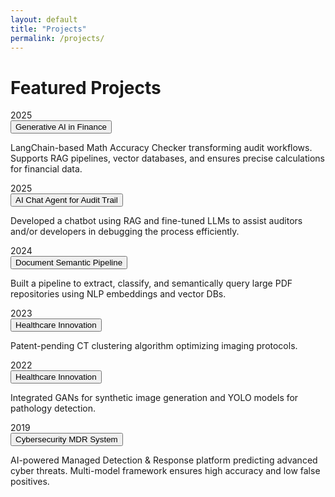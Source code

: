 ```yaml
---
layout: default
title: "Projects"
permalink: /projects/
---
```


# Featured Projects

<div class="timeline fade-in">

<div class="timeline-entry">
  <div class="timeline-date">2025</div>
  <button class="collapsible">Generative AI in Finance</button><div class="content-collapsible">
    <p>LangChain-based Math Accuracy Checker transforming audit workflows. Supports RAG pipelines, vector databases, and ensures precise calculations for financial data.</p>
  </div>
</div>

<div class="timeline-entry">
  <div class="timeline-date">2025</div>
  <button class="collapsible">AI Chat Agent for Audit Trail</button><div class="content-collapsible">
    <p>Developed a chatbot using RAG and fine-tuned LLMs to assist auditors and/or developers in debugging the process efficiently.</p>
  </div>
</div>

<div class="timeline-entry">
  <div class="timeline-date">2024</div>
  <button class="collapsible">Document Semantic Pipeline</button><div class="content-collapsible">
    <p>Built a pipeline to extract, classify, and semantically query large PDF repositories using NLP embeddings and vector DBs.</p>
  </div>
</div>

<div class="timeline-entry">
  <div class="timeline-date">2023</div>
  <button class="collapsible">Healthcare Innovation</button><div class="content-collapsible">
    <p>Patent-pending CT clustering algorithm optimizing imaging protocols.</p>
  </div>
</div>

<div class="timeline-entry">
  <div class="timeline-date">2022</div>
  <button class="collapsible">Healthcare Innovation</button><div class="content-collapsible">
    <p>Integrated GANs for synthetic image generation and YOLO models for pathology detection.</p>
  </div>
</div>

<div class="timeline-entry">
  <div class="timeline-date">2019</div>
  <button class="collapsible">Cybersecurity MDR System</button><div class="content-collapsible">
    <p>AI-powered Managed Detection & Response platform predicting advanced cyber threats. Multi-model framework ensures high accuracy and low false positives.</p>
  </div>
</div>

</div>
